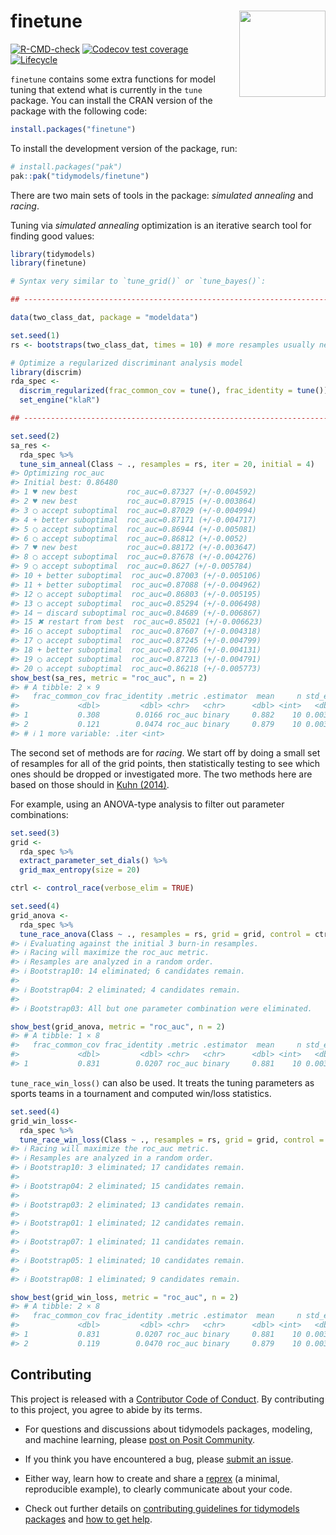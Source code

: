 
<!-- README.md is generated from README.Rmd. Please edit that file -->

# finetune <a href='https://finetune.tidymodels.org'><img src='man/figures/logo.png' align="right" height="138" /></a>

<!-- badges: start -->

[![R-CMD-check](https://github.com/tidymodels/finetune/actions/workflows/R-CMD-check.yaml/badge.svg)](https://github.com/tidymodels/finetune/actions/workflows/R-CMD-check.yaml)
[![Codecov test
coverage](https://codecov.io/gh/tidymodels/finetune/branch/main/graph/badge.svg)](https://app.codecov.io/gh/tidymodels/finetune?branch=main)
[![Lifecycle](https://img.shields.io/badge/lifecycle-experimental-orange.svg)](https://lifecycle.r-lib.org/articles/stages.html)
<!-- badges: end -->

`finetune` contains some extra functions for model tuning that extend
what is currently in the `tune` package. You can install the CRAN
version of the package with the following code:

``` r
install.packages("finetune")
```

To install the development version of the package, run:

``` r
# install.packages("pak")
pak::pak("tidymodels/finetune")
```

There are two main sets of tools in the package: *simulated annealing*
and *racing*.

Tuning via *simulated annealing* optimization is an iterative search
tool for finding good values:

``` r
library(tidymodels)
library(finetune)

# Syntax very similar to `tune_grid()` or `tune_bayes()`: 

## -----------------------------------------------------------------------------

data(two_class_dat, package = "modeldata")

set.seed(1)
rs <- bootstraps(two_class_dat, times = 10) # more resamples usually needed

# Optimize a regularized discriminant analysis model
library(discrim)
rda_spec <-
  discrim_regularized(frac_common_cov = tune(), frac_identity = tune()) %>%
  set_engine("klaR")

## -----------------------------------------------------------------------------

set.seed(2)
sa_res <- 
  rda_spec %>% 
  tune_sim_anneal(Class ~ ., resamples = rs, iter = 20, initial = 4)
#> Optimizing roc_auc
#> Initial best: 0.86480
#> 1 ♥ new best           roc_auc=0.87327 (+/-0.004592)
#> 2 ♥ new best           roc_auc=0.87915 (+/-0.003864)
#> 3 ◯ accept suboptimal  roc_auc=0.87029 (+/-0.004994)
#> 4 + better suboptimal  roc_auc=0.87171 (+/-0.004717)
#> 5 ◯ accept suboptimal  roc_auc=0.86944 (+/-0.005081)
#> 6 ◯ accept suboptimal  roc_auc=0.86812 (+/-0.0052)
#> 7 ♥ new best           roc_auc=0.88172 (+/-0.003647)
#> 8 ◯ accept suboptimal  roc_auc=0.87678 (+/-0.004276)
#> 9 ◯ accept suboptimal  roc_auc=0.8627 (+/-0.005784)
#> 10 + better suboptimal  roc_auc=0.87003 (+/-0.005106)
#> 11 + better suboptimal  roc_auc=0.87088 (+/-0.004962)
#> 12 ◯ accept suboptimal  roc_auc=0.86803 (+/-0.005195)
#> 13 ◯ accept suboptimal  roc_auc=0.85294 (+/-0.006498)
#> 14 ─ discard suboptimal roc_auc=0.84689 (+/-0.006867)
#> 15 ✖ restart from best  roc_auc=0.85021 (+/-0.006623)
#> 16 ◯ accept suboptimal  roc_auc=0.87607 (+/-0.004318)
#> 17 ◯ accept suboptimal  roc_auc=0.87245 (+/-0.004799)
#> 18 + better suboptimal  roc_auc=0.87706 (+/-0.004131)
#> 19 ◯ accept suboptimal  roc_auc=0.87213 (+/-0.004791)
#> 20 ◯ accept suboptimal  roc_auc=0.86218 (+/-0.005773)
show_best(sa_res, metric = "roc_auc", n = 2)
#> # A tibble: 2 × 9
#>   frac_common_cov frac_identity .metric .estimator  mean     n std_err .config
#>             <dbl>         <dbl> <chr>   <chr>      <dbl> <int>   <dbl> <chr>  
#> 1           0.308        0.0166 roc_auc binary     0.882    10 0.00365 Iter7  
#> 2           0.121        0.0474 roc_auc binary     0.879    10 0.00386 Iter2  
#> # ℹ 1 more variable: .iter <int>
```

The second set of methods are for *racing*. We start off by doing a
small set of resamples for all of the grid points, then statistically
testing to see which ones should be dropped or investigated more. The
two methods here are based on those should in [Kuhn
(2014)](https://arxiv.org/abs/1405.6974).

For example, using an ANOVA-type analysis to filter out parameter
combinations:

``` r
set.seed(3)
grid <-
  rda_spec %>%
  extract_parameter_set_dials() %>%
  grid_max_entropy(size = 20)

ctrl <- control_race(verbose_elim = TRUE)

set.seed(4)
grid_anova <- 
  rda_spec %>% 
  tune_race_anova(Class ~ ., resamples = rs, grid = grid, control = ctrl)
#> ℹ Evaluating against the initial 3 burn-in resamples.
#> ℹ Racing will maximize the roc_auc metric.
#> ℹ Resamples are analyzed in a random order.
#> ℹ Bootstrap10: 14 eliminated; 6 candidates remain.
#> 
#> ℹ Bootstrap04: 2 eliminated; 4 candidates remain.
#> 
#> ℹ Bootstrap03: All but one parameter combination were eliminated.

show_best(grid_anova, metric = "roc_auc", n = 2)
#> # A tibble: 1 × 8
#>   frac_common_cov frac_identity .metric .estimator  mean     n std_err .config  
#>             <dbl>         <dbl> <chr>   <chr>      <dbl> <int>   <dbl> <chr>    
#> 1           0.831        0.0207 roc_auc binary     0.881    10 0.00386 Preproce…
```

`tune_race_win_loss()` can also be used. It treats the tuning parameters
as sports teams in a tournament and computed win/loss statistics.

``` r
set.seed(4)
grid_win_loss<- 
  rda_spec %>% 
  tune_race_win_loss(Class ~ ., resamples = rs, grid = grid, control = ctrl)
#> ℹ Racing will maximize the roc_auc metric.
#> ℹ Resamples are analyzed in a random order.
#> ℹ Bootstrap10: 3 eliminated; 17 candidates remain.
#> 
#> ℹ Bootstrap04: 2 eliminated; 15 candidates remain.
#> 
#> ℹ Bootstrap03: 2 eliminated; 13 candidates remain.
#> 
#> ℹ Bootstrap01: 1 eliminated; 12 candidates remain.
#> 
#> ℹ Bootstrap07: 1 eliminated; 11 candidates remain.
#> 
#> ℹ Bootstrap05: 1 eliminated; 10 candidates remain.
#> 
#> ℹ Bootstrap08: 1 eliminated; 9 candidates remain.

show_best(grid_win_loss, metric = "roc_auc", n = 2)
#> # A tibble: 2 × 8
#>   frac_common_cov frac_identity .metric .estimator  mean     n std_err .config  
#>             <dbl>         <dbl> <chr>   <chr>      <dbl> <int>   <dbl> <chr>    
#> 1           0.831        0.0207 roc_auc binary     0.881    10 0.00386 Preproce…
#> 2           0.119        0.0470 roc_auc binary     0.879    10 0.00387 Preproce…
```

## Contributing

This project is released with a [Contributor Code of
Conduct](https://contributor-covenant.org/version/2/0/CODE_OF_CONDUCT.html).
By contributing to this project, you agree to abide by its terms.

- For questions and discussions about tidymodels packages, modeling, and
  machine learning, please [post on Posit
  Community](https://forum.posit.co/new-topic?category_id=15&tags=tidymodels,question).

- If you think you have encountered a bug, please [submit an
  issue](https://github.com/tidymodels/usemodels/issues).

- Either way, learn how to create and share a
  [reprex](https://reprex.tidyverse.org/articles/articles/learn-reprex.html)
  (a minimal, reproducible example), to clearly communicate about your
  code.

- Check out further details on [contributing guidelines for tidymodels
  packages](https://www.tidymodels.org/contribute/) and [how to get
  help](https://www.tidymodels.org/help/).
